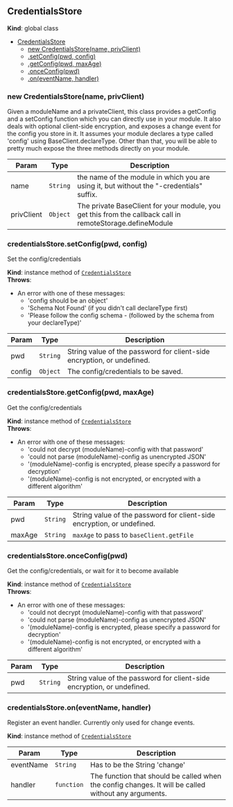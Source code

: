 <a name="CredentialsStore"></a>

## CredentialsStore
**Kind**: global class  

* [CredentialsStore](#CredentialsStore)
    * [new CredentialsStore(name, privClient)](#new_CredentialsStore_new)
    * [.setConfig(pwd, config)](#CredentialsStore+setConfig)
    * [.getConfig(pwd, maxAge)](#CredentialsStore+getConfig)
    * [.onceConfig(pwd)](#CredentialsStore+onceConfig)
    * [.on(eventName, handler)](#CredentialsStore+on)

<a name="new_CredentialsStore_new"></a>

### new CredentialsStore(name, privClient)
Given a moduleName and a privateClient, this class provides a getConfig and
a setConfig function which you can directly use in your module. It also
deals with optional client-side encryption, and exposes a change event for
the config you store in it. It assumes your module declares a type called
'config' using BaseClient.declareType. Other than that, you will be able to
pretty much expose the three methods directly on your module.


| Param | Type | Description |
| --- | --- | --- |
| name | <code>String</code> | the name of the module in which you are using it, but without the "-credentials" suffix. |
| privClient | <code>Object</code> | The private BaseClient for your module, you get this from the callback call in remoteStorage.defineModule |

<a name="CredentialsStore+setConfig"></a>

### credentialsStore.setConfig(pwd, config)
Set the config/credentials

**Kind**: instance method of [<code>CredentialsStore</code>](#CredentialsStore)  
**Throws**:

- An error with one of these messages:
    - 'config should be an object'
    - 'Schema Not Found' (if you didn't call declareType first)
    - 'Please follow the config schema - (followed by the schema from your declareType)'


| Param | Type | Description |
| --- | --- | --- |
| pwd | <code>String</code> | String value of the password for client-side encryption, or undefined. |
| config | <code>Object</code> | The config/credentials to be saved. |

<a name="CredentialsStore+getConfig"></a>

### credentialsStore.getConfig(pwd, maxAge)
Get the config/credentials

**Kind**: instance method of [<code>CredentialsStore</code>](#CredentialsStore)  
**Throws**:

- An error with one of these messages:
    - 'could not decrypt (moduleName)-config with that password'
    - 'could not parse (moduleName)-config as unencrypted JSON'
    - '(moduleName)-config is encrypted, please specify a password for decryption'
    - '(moduleName)-config is not encrypted, or encrypted with a different algorithm'


| Param | Type | Description |
| --- | --- | --- |
| pwd | <code>String</code> | String value of the password for client-side encryption, or undefined. |
| maxAge | <code>String</code> | `maxAge` to pass to `baseClient.getFile` |

<a name="CredentialsStore+onceConfig"></a>

### credentialsStore.onceConfig(pwd)
Get the config/credentials, or wait for it to become available

**Kind**: instance method of [<code>CredentialsStore</code>](#CredentialsStore)  
**Throws**:

- An error with one of these messages:
    - 'could not decrypt (moduleName)-config with that password'
    - 'could not parse (moduleName)-config as unencrypted JSON'
    - '(moduleName)-config is encrypted, please specify a password for decryption'
    - '(moduleName)-config is not encrypted, or encrypted with a different algorithm'


| Param | Type | Description |
| --- | --- | --- |
| pwd | <code>String</code> | String value of the password for client-side encryption, or undefined. |

<a name="CredentialsStore+on"></a>

### credentialsStore.on(eventName, handler)
Register an event handler. Currently only used for change events.

**Kind**: instance method of [<code>CredentialsStore</code>](#CredentialsStore)  

| Param | Type | Description |
| --- | --- | --- |
| eventName | <code>String</code> | Has to be the String 'change' |
| handler | <code>function</code> | The function that should be called when the config changes. It will be called without any arguments. |

